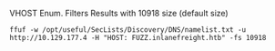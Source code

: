 VHOST Enum. Filters Results with 10918 size (default size)
```shell
ffuf -w /opt/useful/SecLists/Discovery/DNS/namelist.txt -u http://10.129.177.4 -H "HOST: FUZZ.inlanefreight.htb" -fs 10918
```
